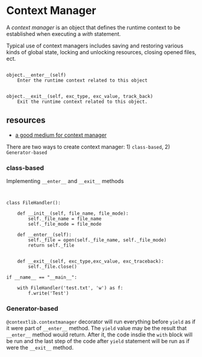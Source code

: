 # Context Manager

A _context manager_ is an object that defines the runtime context to be established when executing a _with_ statement.


Typical use of context managers includes saving and restoring various kinds of global state,
locking and unlocking resources, closing opened files, ect.

```

object.__enter__(self)
    Enter the runtime context related to this object


object.__exit__(self, exc_type, exc_value, track_back)
    Exit the runtime context related to this object.

```

## resources

* [a good medium for context manager](https://medium.com/swlh/3-ways-to-create-context-managers-in-python-a88e3ba536f3)


There are two ways to create context manager: 1) `class-based`, 2) `Generator-based`

### class-based

Implementing `__enter__` and `__exit__` methods

```


class FileHandler():

    def __init__(self, file_name, file_mode):
        self._file_name = file_name
        self._file_mode = file_mode

    def __enter__(self):
        self._file = open(self._file_name, self._file_mode)
        return self._file


    def __exit__(self, exc_type,exc_value, exc_traceback):
        self._file.close()

if __name__ == "__main__":

    with FileHandler('test.txt', 'w') as f:
        f.write('Test')
```


### Generator-based

`@contextlib.contextmanager` decorator will run everything before `yield` as if it were part of
`__enter__` method. The `yield` value may be the result that `__enter__` method would return.
After it, the code insdie the `with` block will be run and the last step of the code after `yield`
statement will be run as if were the `__exit__` method.